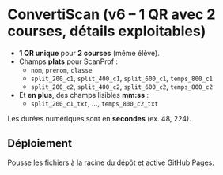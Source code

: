 # ConvertiScan (v6 – 1 QR avec 2 courses, détails exploitables)

- **1 QR unique** pour **2 courses** (même élève).
- Champs **plats** pour ScanProf :
  - `nom`, `prenom`, `classe`
  - `split_200_c1`, `split_400_c1`, `split_600_c1`, `temps_800_c1`
  - `split_200_c2`, `split_400_c2`, `split_600_c2`, `temps_800_c2`
- Et **en plus**, des champs lisibles **mm:ss** :
  - `split_200_c1_txt`, ..., `temps_800_c2_txt`

Les durées numériques sont en **secondes** (ex. 48, 224).

## Déploiement
Pousse les fichiers à la racine du dépôt et active GitHub Pages.
